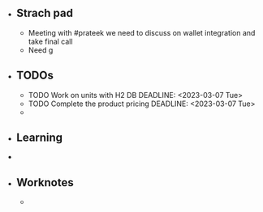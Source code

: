 - ## Strach pad
	- Meeting with #prateek we need to discuss on wallet integration and take final call
	- Need g
- ## TODOs
	- TODO Work on units with H2 DB
	  DEADLINE: <2023-03-07 Tue>
	- TODO Complete the product pricing
	  DEADLINE: <2023-03-07 Tue>
	-
- ## Learning
-
- ## Worknotes
	-